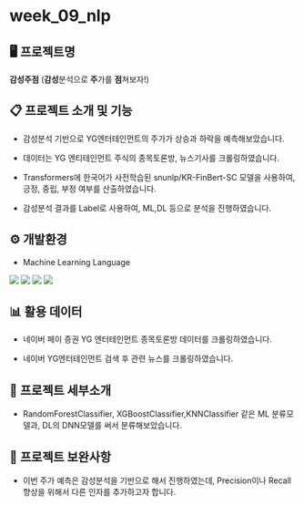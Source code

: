 # week_09_nlp

## 🖥 프로젝트명
**감성주점** (**감성**분석으로 **주**가를 **점**쳐보자!) 

## 📋 프로젝트 소개 및 기능
- 감성분석 기반으로 YG엔터테인먼트의 주가가 상승과 하락을 예측해보았습니다.

- 데이터는 YG 엔티테인먼트 주식의 종목토론방, 뉴스기사를 크롤링하였습니다.

- Transformers에 한국어가 사전학습된 snunlp/KR-FinBert-SC 모델을 사용하여, 긍정, 중립, 부정 여부를 산출하였습니다.

- 감성분석 결과를 Label로 사용하여, ML,DL 등으로 분석을 진행하였습니다.

## ⚙ 개발환경

- Machine Learning Language

<img src="https://img.shields.io/badge/Python-3776AB?style=for-the-badge&logo=Python&logoColor=white"> 
<img src="https://img.shields.io/badge/Keras-D00000?style=for-the-badge&logo=Keras&logoColor=white"> <img src="https://img.shields.io/badge/scikit_learn-F7931E?style=for-the-badge&logo=scikitlearn&logoColor=white"> <img src="https://img.shields.io/badge/transformers-570679?style=for-the-badge&logo=Transformers&logoColor=white">


## 📊 활용 데이터
- 네이버 페이 증권 YG 엔터테인먼트 종목토론방 데이터를 크롤링하였습니다.

- 네이버 YG엔터테인먼트 검색 후 관련 뉴스를 크롤링하였습니다.


## 📌 프로젝트 세부소개

- RandomForestClassifier, XGBoostClassifier,KNNClassifier 같은 ML 분류모델과, DL의 DNN모델를 써서 분류해보았습니다.


## 🔨 프로젝트 보완사항

- 이번 주가 예측은 감성분석을 기반으로 해서 진행하였는데, Precision이나 Recall 향상을 위해서 다른 인자를 추가하고자 합니다.
